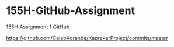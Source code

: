 # 155H-GitHub-Assignment
 155H Assignment 1 GitHub

https://github.com/CalebKoranda/KaprekarProject/commits/master
